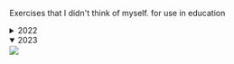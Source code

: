 Exercises that I didn't think of myself. for use in education

<details>
  <summary>2022</summary>
  <img align="center" src="2022/wallpaper.png">
</details>

<details open>
  <summary>2023</summary>
  <img align="center" src="https://cdn.discordapp.com/attachments/372372440334073859/1184043878010077235/image.png?ex=658a89ca&is=657814ca&hm=8f165cd537ea53df1fd56e031f35076e8ec73df1eccc024451338e26466d4a15&">
</details>